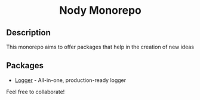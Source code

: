 
<center><h1>Nody Monorepo</h1></center>

## Description
This monorepo aims to offer packages that help in the creation of new ideas

## Packages
- [Logger](packages/logger) - All-in-one, production-ready logger


Feel free to collaborate!